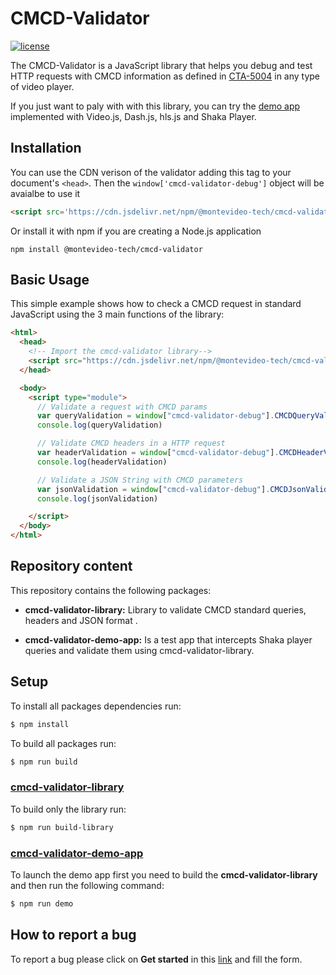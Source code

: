 #  CMCD-Validator

[![license](https://img.shields.io/badge/license-Apache--2.0-red?style=flat-square)](https://github.com/montevideo-tech/cmcd-validator/blob/develop/LICENSE)

The CMCD-Validator is a JavaScript library that helps you debug and test HTTP requests with CMCD information as defined in
[CTA\-5004](https://cdn.cta.tech/cta/media/media/resources/standards/pdfs/cta-5004-final.pdf) in any type of video player.

If you just want to paly with with this library, you can try the [demo app](https://montevideo-tech.github.io/cmcd-validator/) implemented with Video.js, Dash.js, hls.js and Shaka Player.

## Installation

You can use the CDN verison of the validator adding this tag to your document's `<head>`. Then the `window['cmcd-validator-debug']` object will be avaialbe to use it
```html
<script src='https://cdn.jsdelivr.net/npm/@montevideo-tech/cmcd-validator@latest/dist/cmcd-validator.umd.js'></script>
```

Or install it with npm if you are creating a Node.js application
```
npm install @montevideo-tech/cmcd-validator
```

## Basic Usage

This simple example shows how to check a CMCD request in standard JavaScript using the 3 main functions of the library:
```html
<html>
  <head>
    <!-- Import the cmcd-validator library-->
    <script src="https://cdn.jsdelivr.net/npm/@montevideo-tech/cmcd-validator@latest/dist/cmcd-validator.umd.js"></script>
  </head>

  <body>
    <script type="module">
      // Validate a request with CMCD params
      var queryValidation = window["cmcd-validator-debug"].CMCDQueryValidator("https://dash.akamaized.net/akamai/bbb_30fps/bbb_30fps_3840x2160_12000k/bbb_30fps_3840x2160_12000k_0.m4v?CMCD=br%3D3200%2Ccid%3D%2221cf726cfe3d937b5f974f72bb5bd06a%22%2Cot%3Di%2Csf%3Dd%2Csid%3D%22b248658d-1d1a-4039-91d0-8c08ba597da5%22%2Cst%3Dv%2Csu")
      console.log(queryValidation)

      // Validate CMCD headers in a HTTP request
      var headerValidation = window["cmcd-validator-debug"].CMCDHeaderValidator('GET /akamai/bbb_30fps/bbb_a64k/bbb_a64k_10.m4a HTTP/1.1\nAccept: */*\nAccept-Encoding: gzip, deflate, br\nAccept-Language: es-ES,es;q=0.9\nCMCD-Object: br=67,d=4011,ot=a,tb=67\nCMCD-Request: bl=31700,dl=31700,mtp=10600,nor="..%2F300kbps%2Fsegment35.m4v"\nCMCD-Session: sf=d,sid="b62ac932-1967-4368-8e9a-31df70ef2bc5",st=v\nCMCD-Status: rtp=100\nConnection: keep-alive\nHost: dash.akamaized.net\nOrigin: https://reference.dashif.org\nReferer: https://reference.dashif.org/\nSec-Fetch-Dest: empty\nSec-Fetch-Mode: cors\nSec-Fetch-Site: cross-site\nUser-Agent: Mozilla/5.0 (X11; Linux x86_64) AppleWebKit/537.36 (KHTML, like Gecko) Chrome/109.0.0.0 Safari/537.36\nsec-ch-ua: "Not_A Brand";v="99", "Google Chrome";v="109", "Chromium";v="109"\nsec-ch-ua-mobile: ?0\nsec-ch-ua-platform: "Linux"\n')
      console.log(headerValidation)

      // Validate a JSON String with CMCD parameters
      var jsonValidation = window["cmcd-validator-debug"].CMCDJsonValidator('{"br": 3200,"bs":true,"d": 4004,"mtp": 25400, "ot": "v", "rtp":15000,"sid": "6e2fb550-c457-11e9-bb97-0800200c9a66","tb":6000}')
      console.log(jsonValidation)

    </script>
  </body>
</html>

```

## Repository content

This repository contains the following packages:

* **cmcd-validator-library:**
	 Library to validate CMCD standard queries, headers and JSON format .
	 
*  **cmcd-validator-demo-app:**
	Is a test app that intercepts Shaka player queries and validate them using cmcd-validator-library.


## Setup

To install all packages dependencies run: 
```bash
$ npm install
```
To build all packages run:

```bash
$ npm run build
```

### [cmcd-validator-library](https://github.com/montevideo-tech/cmcd-validator/tree/develop/packages/cmcd-validator-library)

To build only the library run:
```bash
$ npm run build-library
```

### [cmcd-validator-demo-app](https://github.com/montevideo-tech/cmcd-validator/tree/develop/packages/cmcd-validator-demo-app)


To launch the demo app first you need to build the **cmcd-validator-library** and then run the following command:

```bash
$ npm run demo
```

## How to report a bug
To report a bug please click on **Get started** in this [link](https://github.com/montevideo-tech/cmcd-validator/issues/new/choose) and fill the form.
